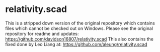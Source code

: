 relativity.scad
===============

This is a stripped down version of the original repository which contains files which cannot be checked out on Windows.
Please see the original repository for readme and updates: https://github.com/davidson16807/relativity.scad
This also contains the fixed done by Leo Liang at: https://github.com/aleung/relativity.scad
